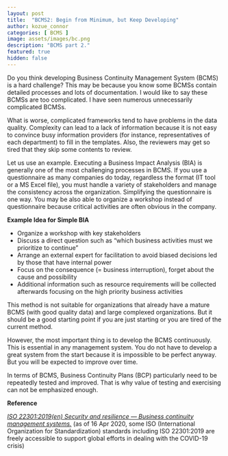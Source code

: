 ```yaml
---
layout: post
title:  "BCMS2: Begin from Minimum, but Keep Developing"
author: kozue_connor
categories: [ BCMS ]
image: assets/images/bc.png
description: "BCMS part 2."
featured: true
hidden: false
---
```


Do you think developing Business Continuity Management System (BCMS) is a hard challenge? This may be because you know some BCMSs contain detailed processes and lots of documentation. I would like to say these BCMSs are too complicated. I have seen numerous unnecessarily complicated BCMSs.

What is worse, complicated frameworks tend to have problems in the data quality. Complexity can lead to a lack of information because it is not easy to convince busy information providers (for instance, representatives of each department) to fill in the templates. Also, the reviewers may get so tired that they skip some contents to review.

Let us use an example. Executing a Business Impact Analysis (BIA) is generally one of the most challenging processes in BCMS. If you use a questionnaire as many companies do today, regardless the format (IT tool or a MS Excel file), you must handle a variety of stakeholders and manage the consistency across the organization. Simplifying the questionnaire is one way. You may be also able to organize a workshop instead of questionnaire because critical activities are often obvious in the company.


**Example Idea for Simple BIA**
* Organize a workshop with key stakeholders
* Discuss a direct question such as “which business activities must we prioritize to continue”
* Arrange an external expert for facilitation to avoid biased decisions led by those that have internal power
* Focus on the consequence (= business interruption), forget about the cause and possibility
* Additional information such as resource requirements will be collected afterwards focusing on the high priority business activities


This method is not suitable for organizations that already have a mature BCMS (with good quality data) and large complexed organizations. But it should be a good starting point if you are just starting or you are tired of the current method.

However, the most important thing is to develop the BCMS continuously. This is essential in any management system. You do not have to develop a great system from the start because it is impossible to be perfect anyway. But you will be expected to improve over time.

In terms of BCMS, Business Continuity Plans (BCP) particularly need to be repeatedly tested and improved. That is why value of testing and exercising can not be emphasized enough.

**Reference**

[*ISO 22301:2019(en) Security and resilience — Business continuity management systems.*](https://www.iso.org/obp/ui/#iso:std:iso:22301:ed-2:v1:en) (as of 16 Apr 2020, some ISO (International Organization for Standardization) standards including ISO 22301:2019 are freely accessible to support global efforts in dealing with the COVID-19 crisis) 
